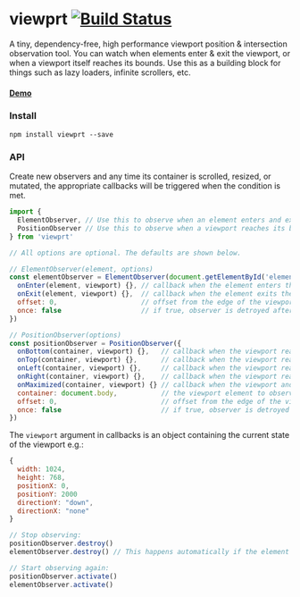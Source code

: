 # viewprt [![Build Status](https://travis-ci.org/gpoitch/viewprt.svg)](https://travis-ci.org/gpoitch/viewprt)

A tiny, dependency-free, high performance viewport position & intersection observation tool. You can watch when elements enter & exit the viewport, or when a viewport itself reaches its bounds. Use this as a building block for things such as lazy loaders, infinite scrollers, etc.

#### [Demo](https://rawgit.com/gpoitch/viewprt/master/demos/index.html)

### Install

```
npm install viewprt --save
```

### API

Create new observers and any time its container is scrolled, resized, or mutated, the appropriate callbacks will be triggered when the condition is met.

```js
import {
  ElementObserver, // Use this to observe when an element enters and exits the viewport
  PositionObserver // Use this to observe when a viewport reaches its bounds
} from 'viewprt'

// All options are optional. The defaults are shown below.

// ElementObserver(element, options)
const elementObserver = ElementObserver(document.getElementById('element'), {
  onEnter(element, viewport) {}, // callback when the element enters the viewport
  onExit(element, viewport) {},  // callback when the element exits the viewport
  offset: 0,                     // offset from the edge of the viewport in pixels
  once: false                    // if true, observer is detroyed after first callback is triggered
})

// PositionObserver(options)
const positionObserver = PositionObserver({
  onBottom(container, viewport) {},   // callback when the viewport reaches the bottom
  onTop(container, viewport) {},      // callback when the viewport reaches the top
  onLeft(container, viewport) {},     // callback when the viewport reaches the left
  onRight(container, viewport) {},    // callback when the viewport reaches the right
  onMaximized(container, viewport) {} // callback when the viewport and container are the same size,
  container: document.body,           // the viewport element to observe the position of
  offset: 0,                          // offset from the edge of the viewport in pixels
  once: false                         // if true, observer is detroyed after first callback is triggered
})
```

The `viewport` argument in callbacks is an object containing the current state of the viewport e.g.:

```js
{
  width: 1024,
  height: 768,
  positionX: 0,
  positionY: 2000
  directionY: "down",
  directionX: "none"
}
```

```js
// Stop observing:
positionObserver.destroy()
elementObserver.destroy() // This happens automatically if the element is removed from the DOM

// Start observing again:
positionObserver.activate()
elementObserver.activate()
```
